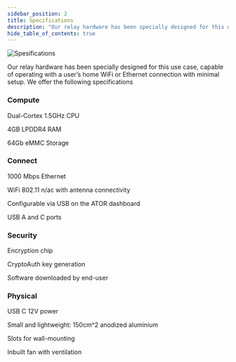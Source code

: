 ```yaml
---
sidebar_position: 2
title: Specifications
description: "Our relay hardware has been specially designed for this use case"
hide_table_of_contents: true
---
```

![Spesifications](/img/spek.avif)

Our relay hardware has been specially designed for this use case, capable of operating with a user’s home WiFi or Ethernet connection with minimal setup. We offer the following specifications

### Compute

Dual-Cortex 1.5GHz CPU

4GB LPDDR4 RAM

64Gb eMMC Storage

### Connect

1000 Mbps Ethernet

WiFi 802.11 n/ac with antenna connectivity

Configurable via USB on the ATOR dashboard

USB A and C ports

### Security

Encryption chip

CryptoAuth key generation

Software downloaded by end-user

### Physical

USB C 12V power

Small and lightweight: 150cm^2 anodized aluminium

Slots for wall-mounting

Inbuilt fan with ventilation

